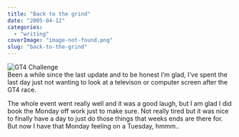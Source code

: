 ```yaml
---
title: "Back to the grind"
date: "2005-04-12"
categories: 
  - "writing"
coverImage: "image-not-found.png"
slug: "back-to-the-grind"
---
```


![GT4 Challenge](/images/gt4-chall.gif)  
Been a while since the last update and to be honest I’m glad, I’ve spent the last day just not wanting to look at a televison or computer screen after the GT4 race.

The whole event went really well and it was a good laugh, but I am glad I did book the Monday off work just to make sure. Not really tired but it was nice to finally have a day to just do those things that weeks ends are there for. But now I have that Monday feeling on a Tuesday, hmmm..
